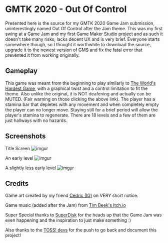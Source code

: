 # GMTK 2020 - Out Of Control
Presented here is the source for my GMTK 2020 Game Jam submission, uninterestingly named Out Of Control after the Jam theme. This was my first swing at a Game Jam and my first Game Maker Studio project and as such it doesn't take many risks, lacks decent UX and is very brief. Everyone starts somewhere though, so I thought it worthwhile to download the source, upgrade it to the newest version of GMS and fix the fatal error that prevented it from working originally.
## Gameplay
This game was meant from the beginning to play similarly to [The World's Hardest Game](https://www.addictinggames.com/action/the-worlds-hardest-game), with a graphical twist and a control limitation to fit the theme. Also unlike the original, it is NOT deafening and actually can be MUTED. (Fair warning on those clicking the above link). The player has a stamina bar that depletes with any movement and when completely empty the player can no longer move. Staying still for a brief period will allow the player's stamina to regenerate. There are 18 levels and a few of them are just hallways with no hazards.
## Screenshots
Title Screen
![imgur](https://i.imgur.com/hiiXa5H.png)

An early level
![imgur](https://i.imgur.com/ml93Kvk.png)

A slightly less early level
![imgur](https://i.imgur.com/qUMwZD1.png)
## Credits
Game art created by my friend [Cedric (IG)](https://www.instagram.com/cedricsumsart/) on VERY short notice.

Game music (added after the Jam) from [Tim Beek's Itch.io](https://timbeek.itch.io/dystopian)

Super Special thanks to [SuperDisk](http://www.github.com/superdisk) for the heads up that the Game Jam was even happening and the inspiration to just make something :)

Also thanks to the [TOSS! devs](http://tossvr.com) for the push to go back and document this project!
